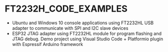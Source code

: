 # FT2232H_CODE_EXAMPLES
* Ubuntu and Windows 10 console applications using FT2232HL USB adapter to communicate with SPI and I2C slave devices
* ESP32 JTAG adapter using FT2232HL module for program flashing and JTAG debug. Demo project using Visual Studio Code + Platformio plugin with Espressif Arduino framework
